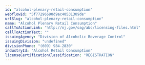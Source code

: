 ```yaml
---
id: "alcohol-plenary-retail-consumption"
webflowId: "5f77296690d9ac40531309de"
urlSlug: "alcohol-plenary-retail-consumption"
name: "Alcohol Plenary Retail Consumption"
callToActionLink: "http://nj.gov/oag/abc/licensing-files.html"
callToActionText: ""
issuingAgency: "Division of Alcoholic Beverage Control"
issuingDivision: "undefined"
divisionPhone: "(609) 984-2830"
industryId: "Alcohol Retail Consumption"
licenseCertificationClassification: "REGISTRATION"
---
```

